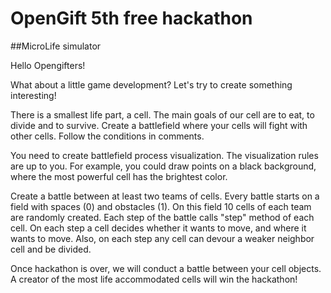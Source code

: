 # OpenGift 5th free hackathon

##MicroLife simulator

Hello Opengifters!

What about a little game development? Let's try to create something interesting!

There is a smallest life part, a cell. The main goals of our cell are to eat, to divide and to survive. Create a battlefield where your cells will fight with other cells. Follow the conditions in comments.

You need to create battlefield process visualization. The visualization rules are up to you. For example, you could draw points on a black background, where the most powerful cell has the brightest color.

Create a battle between at least two teams of cells. Every battle starts on a field with spaces (0) and obstacles (1). On this field 10 cells of each team are randomly created. Each step of the battle calls "step" method of each cell. On each step a cell decides whether it wants to move, and where it wants to move. Also, on each step any cell can devour a weaker neighbor cell and be divided.

Once hackathon is over, we will conduct a battle between your cell objects. A creator of the most life accommodated cells will win the hackathon!
